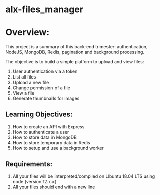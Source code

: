 # alx-files_manager
# Overview:
This project is a summary of this back-end trimester: authentication, NodeJS, MongoDB, Redis, pagination and background processing.

The objective is to build a simple platform to upload and view files:

1. User authentication via a token
1. List all files
1. Upload a new file
1. Change permission of a file
1. View a file
1. Generate thumbnails for images

## Learning Objectives:
1. How to create an API with Express
1. How to authenticate a user
1. How to store data in MongoDB
1. How to store temporary data in Redis
1. How to setup and use a background worker

## Requirements:
1. All your files will be interpreted/compiled on Ubuntu 18.04 LTS using node (version 12.x.x)
1. All your files should end with a new line
